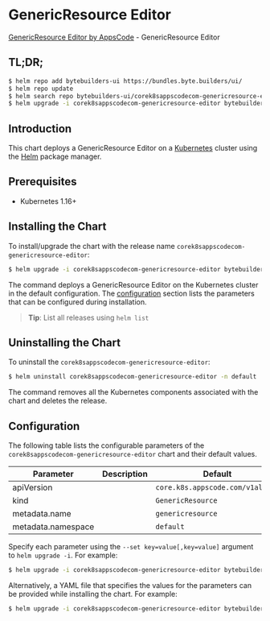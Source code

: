 # GenericResource Editor

[GenericResource Editor by AppsCode](https://byte.builders) - GenericResource Editor

## TL;DR;

```bash
$ helm repo add bytebuilders-ui https://bundles.byte.builders/ui/
$ helm repo update
$ helm search repo bytebuilders-ui/corek8sappscodecom-genericresource-editor --version=v0.4.5
$ helm upgrade -i corek8sappscodecom-genericresource-editor bytebuilders-ui/corek8sappscodecom-genericresource-editor -n default --create-namespace --version=v0.4.5
```

## Introduction

This chart deploys a GenericResource Editor on a [Kubernetes](http://kubernetes.io) cluster using the [Helm](https://helm.sh) package manager.

## Prerequisites

- Kubernetes 1.16+

## Installing the Chart

To install/upgrade the chart with the release name `corek8sappscodecom-genericresource-editor`:

```bash
$ helm upgrade -i corek8sappscodecom-genericresource-editor bytebuilders-ui/corek8sappscodecom-genericresource-editor -n default --create-namespace --version=v0.4.5
```

The command deploys a GenericResource Editor on the Kubernetes cluster in the default configuration. The [configuration](#configuration) section lists the parameters that can be configured during installation.

> **Tip**: List all releases using `helm list`

## Uninstalling the Chart

To uninstall the `corek8sappscodecom-genericresource-editor`:

```bash
$ helm uninstall corek8sappscodecom-genericresource-editor -n default
```

The command removes all the Kubernetes components associated with the chart and deletes the release.

## Configuration

The following table lists the configurable parameters of the `corek8sappscodecom-genericresource-editor` chart and their default values.

|     Parameter      | Description |                   Default                   |
|--------------------|-------------|---------------------------------------------|
| apiVersion         |             | <code>core.k8s.appscode.com/v1alpha1</code> |
| kind               |             | <code>GenericResource</code>                |
| metadata.name      |             | <code>genericresource</code>                |
| metadata.namespace |             | <code>default</code>                        |


Specify each parameter using the `--set key=value[,key=value]` argument to `helm upgrade -i`. For example:

```bash
$ helm upgrade -i corek8sappscodecom-genericresource-editor bytebuilders-ui/corek8sappscodecom-genericresource-editor -n default --create-namespace --version=v0.4.5 --set apiVersion=core.k8s.appscode.com/v1alpha1
```

Alternatively, a YAML file that specifies the values for the parameters can be provided while
installing the chart. For example:

```bash
$ helm upgrade -i corek8sappscodecom-genericresource-editor bytebuilders-ui/corek8sappscodecom-genericresource-editor -n default --create-namespace --version=v0.4.5 --values values.yaml
```
